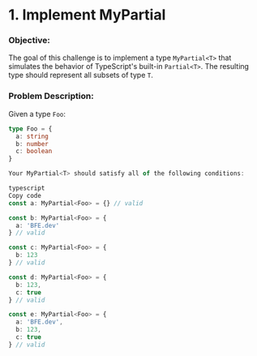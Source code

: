 # 1. Implement MyPartial<T>

### Objective:

The goal of this challenge is to implement a type `MyPartial<T>` that simulates the behavior of TypeScript's built-in `Partial<T>`. The resulting type should represent all subsets of type `T`.

### Problem Description:

Given a type `Foo`:

```typescript
type Foo = {
  a: string
  b: number
  c: boolean
}

Your MyPartial<T> should satisfy all of the following conditions:

typescript
Copy code
const a: MyPartial<Foo> = {} // valid

const b: MyPartial<Foo> = {
  a: 'BFE.dev'
} // valid

const c: MyPartial<Foo> = {
  b: 123
} // valid

const d: MyPartial<Foo> = {
  b: 123,
  c: true
} // valid

const e: MyPartial<Foo> = {
  a: 'BFE.dev',
  b: 123,
  c: true
} // valid


